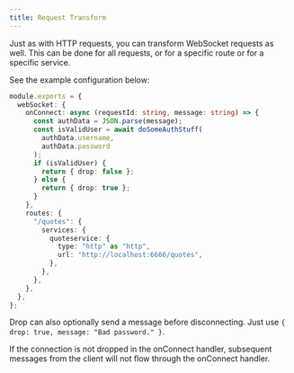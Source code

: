 ```yaml
---
title: Request Transform
---
```


Just as with HTTP requests, you can transform WebSocket requests as well. This can be done for all requests, or for a specific route or for a specific service.

See the example configuration below:

```ts
module.exports = {
  webSocket: {
    onConnect: async (requestId: string, message: string) => {
      const authData = JSON.parse(message);
      const isValidUser = await doSomeAuthStuff(
        authData.username,
        authData.password
      );
      if (isValidUser) {
        return { drop: false };
      } else {
        return { drop: true };
      }
    },
    routes: {
      "/quotes": {
        services: {
          quoteservice: {
            type: "http" as "http",
            url: "http://localhost:6666/quotes",
          },
        },
      },
    },
  },
};
```

Drop can also optionally send a message before disconnecting. Just use `{ drop: true, message: "Bad password." }`.

If the connection is not dropped in the onConnect handler, subsequent messages from the client will not flow through the onConnect handler.
